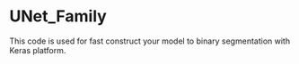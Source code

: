 # UNet_Family
This code is used for fast construct your model to binary segmentation with Keras platform.
